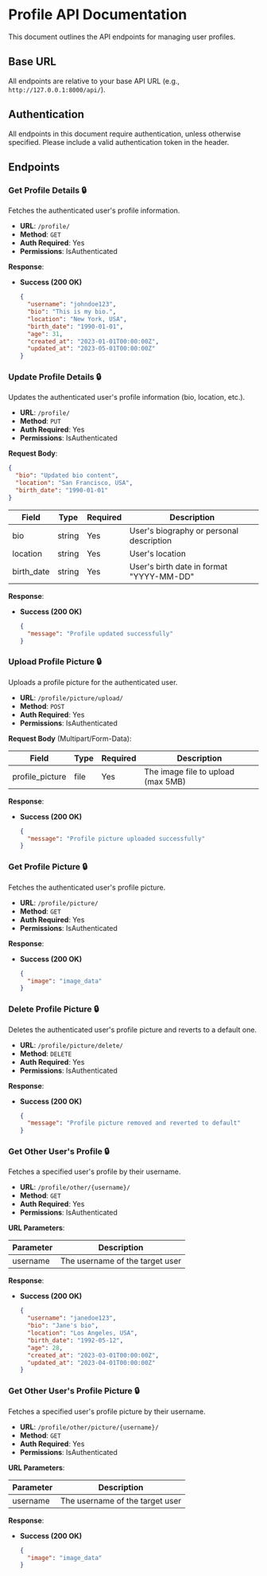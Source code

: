 
# Profile API Documentation

This document outlines the API endpoints for managing user profiles.

## Base URL

All endpoints are relative to your base API URL (e.g., `http://127.0.0.1:8000/api/`).

## Authentication

All endpoints in this document require authentication, unless otherwise specified. Please include a valid authentication token in the header.

## Endpoints

### Get Profile Details 🔒

Fetches the authenticated user's profile information.

- **URL**: `/profile/`
- **Method**: `GET`
- **Auth Required**: Yes
- **Permissions**: IsAuthenticated

**Response**:

- **Success (200 OK)**
  ```json
  {
    "username": "johndoe123",
    "bio": "This is my bio.",
    "location": "New York, USA",
    "birth_date": "1990-01-01",
    "age": 31,
    "created_at": "2023-01-01T00:00:00Z",
    "updated_at": "2023-05-01T00:00:00Z"
  }
  ```

### Update Profile Details 🔒

Updates the authenticated user's profile information (bio, location, etc.).

- **URL**: `/profile/`
- **Method**: `PUT`
- **Auth Required**: Yes
- **Permissions**: IsAuthenticated

**Request Body**:

```json
{
  "bio": "Updated bio content",
  "location": "San Francisco, USA",
  "birth_date": "1990-01-01"
}
```

| Field       | Type    | Required | Description                                      |
|-------------|---------|----------|--------------------------------------------------|
| bio         | string  | Yes      | User's biography or personal description         |
| location    | string  | Yes      | User's location                                  |
| birth_date  | string  | Yes      | User's birth date in format "YYYY-MM-DD"         |

**Response**:

- **Success (200 OK)**
  ```json
  {
    "message": "Profile updated successfully"
  }
  ```

### Upload Profile Picture 🔒

Uploads a profile picture for the authenticated user.

- **URL**: `/profile/picture/upload/`
- **Method**: `POST`
- **Auth Required**: Yes
- **Permissions**: IsAuthenticated

**Request Body** (Multipart/Form-Data):

| Field              | Type   | Required | Description                          |
|--------------------|--------|----------|--------------------------------------|
| profile_picture    | file   | Yes      | The image file to upload (max 5MB)   |

**Response**:

- **Success (200 OK)**
  ```json
  {
    "message": "Profile picture uploaded successfully"
  }
  ```

### Get Profile Picture 🔒

Fetches the authenticated user's profile picture.

- **URL**: `/profile/picture/`
- **Method**: `GET`
- **Auth Required**: Yes
- **Permissions**: IsAuthenticated

**Response**:

- **Success (200 OK)**
  ```json
  {
    "image": "image_data"
  }
  ```

### Delete Profile Picture 🔒

Deletes the authenticated user's profile picture and reverts to a default one.

- **URL**: `/profile/picture/delete/`
- **Method**: `DELETE`
- **Auth Required**: Yes
- **Permissions**: IsAuthenticated

**Response**:

- **Success (200 OK)**
  ```json
  {
    "message": "Profile picture removed and reverted to default"
  }
  ```

### Get Other User's Profile 🔒

Fetches a specified user's profile by their username.

- **URL**: `/profile/other/{username}/`
- **Method**: `GET`
- **Auth Required**: Yes
- **Permissions**: IsAuthenticated

**URL Parameters**:

| Parameter  | Description                |
|------------|----------------------------|
| username   | The username of the target user |

**Response**:

- **Success (200 OK)**
  ```json
  {
    "username": "janedoe123",
    "bio": "Jane's bio",
    "location": "Los Angeles, USA",
    "birth_date": "1992-05-12",
    "age": 28,
    "created_at": "2023-03-01T00:00:00Z",
    "updated_at": "2023-04-01T00:00:00Z"
  }
  ```

### Get Other User's Profile Picture 🔒

Fetches a specified user's profile picture by their username.

- **URL**: `/profile/other/picture/{username}/`
- **Method**: `GET`
- **Auth Required**: Yes
- **Permissions**: IsAuthenticated

**URL Parameters**:

| Parameter  | Description                |
|------------|----------------------------|
| username   | The username of the target user |

**Response**:

- **Success (200 OK)**
  ```json
  {
    "image": "image_data"
  }
  ```

